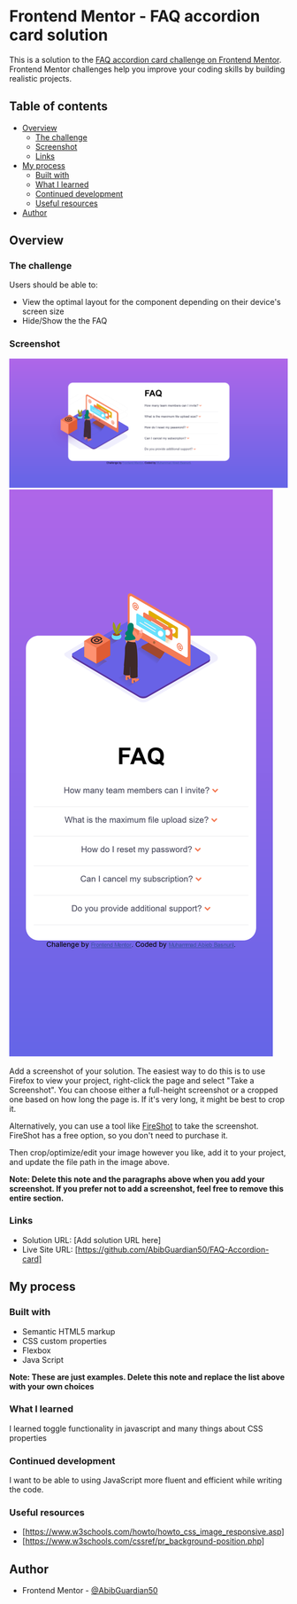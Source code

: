 # Frontend Mentor - FAQ accordion card solution

This is a solution to the [FAQ accordion card challenge on Frontend Mentor](https://www.frontendmentor.io/challenges/faq-accordion-card-XlyjD0Oam). Frontend Mentor challenges help you improve your coding skills by building realistic projects. 

## Table of contents

- [Overview](#overview)
  - [The challenge](#the-challenge)
  - [Screenshot](#screenshot)
  - [Links](#links)
- [My process](#my-process)
  - [Built with](#built-with)
  - [What I learned](#what-i-learned)
  - [Continued development](#continued-development)
  - [Useful resources](#useful-resources)
- [Author](#author)

## Overview

### The challenge

Users should be able to:

- View the optimal layout for the component depending on their device's screen size
- Hide/Show the the FAQ

### Screenshot

![](.//Desktop.png)
![](.//Mobile.png)

Add a screenshot of your solution. The easiest way to do this is to use Firefox to view your project, right-click the page and select "Take a Screenshot". You can choose either a full-height screenshot or a cropped one based on how long the page is. If it's very long, it might be best to crop it.

Alternatively, you can use a tool like [FireShot](https://getfireshot.com/) to take the screenshot. FireShot has a free option, so you don't need to purchase it. 

Then crop/optimize/edit your image however you like, add it to your project, and update the file path in the image above.

**Note: Delete this note and the paragraphs above when you add your screenshot. If you prefer not to add a screenshot, feel free to remove this entire section.**

### Links

- Solution URL: [Add solution URL here]
- Live Site URL: [https://github.com/AbibGuardian50/FAQ-Accordion-card]

## My process

### Built with

- Semantic HTML5 markup
- CSS custom properties
- Flexbox
- Java Script

**Note: These are just examples. Delete this note and replace the list above with your own choices**

### What I learned

I learned toggle functionality in javascript and many things about CSS properties

### Continued development

I want to be able to using JavaScript more fluent and efficient while writing the code.

### Useful resources

- [https://www.w3schools.com/howto/howto_css_image_responsive.asp]
- [https://www.w3schools.com/cssref/pr_background-position.php]

## Author

- Frontend Mentor - [@AbibGuardian50](https://www.frontendmentor.io/profile/AbibGuardian50)
